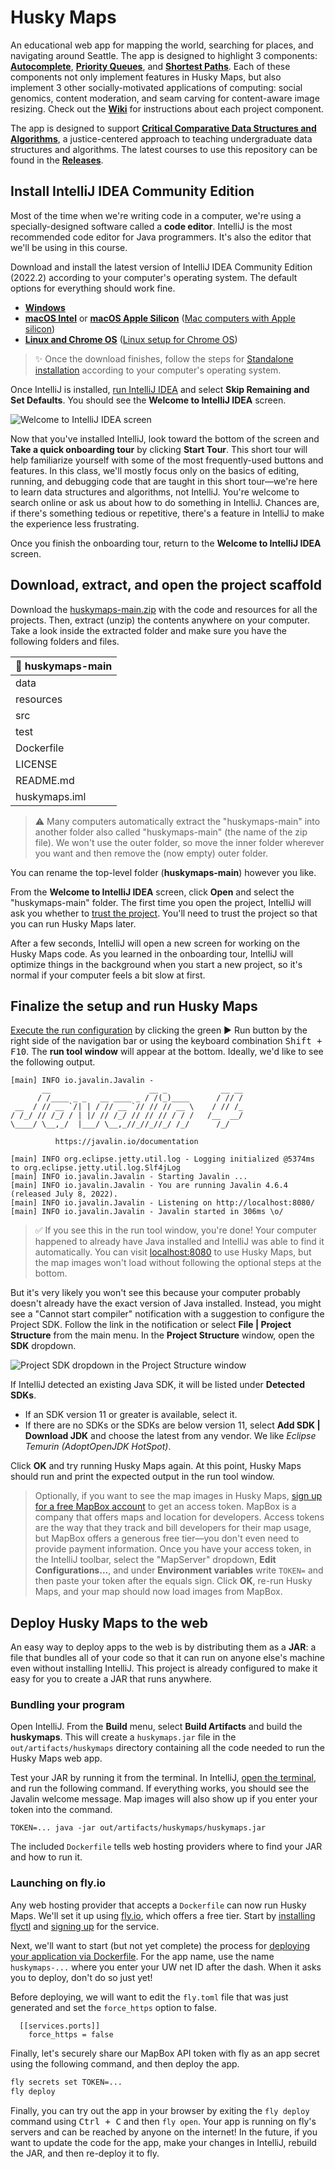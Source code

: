 # Husky Maps

An educational web app for mapping the world, searching for places, and navigating around Seattle. The app is designed to highlight 3 components: [**Autocomplete**](https://github.com/kevinlin1/huskymaps/wiki/Autocomplete), [**Priority Queues**](https://github.com/kevinlin1/huskymaps/wiki/Priority-Queues), and [**Shortest Paths**](https://github.com/kevinlin1/huskymaps/wiki/Shortest-Paths). Each of these components not only implement features in Husky Maps, but also implement 3 other socially-motivated applications of computing: social genomics, content moderation, and seam carving for content-aware image resizing. Check out the [**Wiki**](https://github.com/kevinlin1/huskymaps/wiki) for instructions about each project component.

The app is designed to support [**Critical Comparative Data Structures and Algorithms**](https://kevinl.info/cs-education-for-the-socially-just-worlds-we-need/), a justice-centered approach to teaching undergraduate data structures and algorithms. The latest courses to use this repository can be found in the [**Releases**](https://github.com/kevinlin1/huskymaps/releases).

## Install IntelliJ IDEA Community Edition

Most of the time when we're writing code in a computer, we're using a specially-designed software called a **code editor**. IntelliJ is the most recommended code editor for Java programmers. It's also the editor that we'll be using in this course.

Download and install the latest version of IntelliJ IDEA Community Edition (2022.2) according to your computer's operating system. The default options for everything should work fine.

* [**Windows**](https://download.jetbrains.com/idea/ideaIC-2022.2.exe)
* [**macOS Intel**](https://download.jetbrains.com/idea/ideaIC-2022.2.dmg) or [**macOS Apple Silicon**](https://download.jetbrains.com/idea/ideaIC-2022.2-aarch64.dmg) ([Mac computers with Apple silicon](https://support.apple.com/en-us/HT211814))
* [**Linux and Chrome OS**](https://download.jetbrains.com/idea/ideaIC-2022.2.tar.gz) ([Linux setup for Chrome OS](https://chromeos.dev/en/linux/setup))

> ✨ Once the download finishes, follow the steps for [Standalone installation](https://www.jetbrains.com/help/idea/installation-guide.html#standalone) according to your computer's operating system.

Once IntelliJ is installed, [run IntelliJ IDEA](https://www.jetbrains.com/help/idea/run-for-the-first-time.html) and select **Skip Remaining and Set Defaults**. You should see the **Welcome to IntelliJ IDEA** screen.

![Welcome to IntelliJ IDEA screen](https://resources.jetbrains.com/help/img/idea/2022.2/ij_welcome_window.png)

Now that you've installed IntelliJ, look toward the bottom of the screen and **Take a quick onboarding tour** by clicking **Start Tour**. This short tour will help familiarize yourself with some of the most frequently-used buttons and features. In this class, we'll mostly focus only on the basics of editing, running, and debugging code that are taught in this short tour—we're here to learn data structures and algorithms, not IntelliJ. You're welcome to search online or ask us about how to do something in IntelliJ. Chances are, if there's something tedious or repetitive, there's a feature in IntelliJ to make the experience less frustrating.

Once you finish the onboarding tour, return to the **Welcome to IntelliJ IDEA** screen.

## Download, extract, and open the project scaffold

Download the [huskymaps-main.zip](https://github.com/kevinlin1/huskymaps/archive/refs/heads/main.zip) with the code and resources for all the projects. Then, extract (unzip) the contents anywhere on your computer. Take a look inside the extracted folder and make sure you have the following folders and files.

| 📂 huskymaps-main |
| ----------------- |
| data              |
| resources         |
| src               |
| test              |
| Dockerfile        |
| LICENSE           |
| README.md         |
| huskymaps.iml     |

> ⚠️ Many computers automatically extract the "huskymaps-main" into another folder also called "huskymaps-main" (the name of the zip file). We won't use the outer folder, so move the inner folder wherever you want and then remove the (now empty) outer folder.

You can rename the top-level folder (**huskymaps-main**) however you like.

From the **Welcome to IntelliJ IDEA** screen, click **Open** and select the "huskymaps-main" folder. The first time you open the project, IntelliJ will ask you whether to [trust the project](https://www.jetbrains.com/help/idea/project-security.html). You'll need to trust the project so that you can run Husky Maps later.

After a few seconds, IntelliJ will open a new screen for working on the Husky Maps code. As you learned in the onboarding tour, IntelliJ will optimize things in the background when you start a new project, so it's normal if your computer feels a bit slow at first.

## Finalize the setup and run Husky Maps

[Execute the run configuration](https://resources.jetbrains.com/help/img/idea/2022.2/jt-run-jar.animated.gif) by clicking the green ▶️ Run button by the right side of the navigation bar or using the keyboard combination <kbd>Shift + F10</kbd>. The **run tool window** will appear at the bottom. Ideally, we'd like to see the following output.

```
[main] INFO io.javalin.Javalin -
       __                      __ _            __ __
      / /____ _ _   __ ____ _ / /(_)____      / // /
 __  / // __ `/| | / // __ `// // // __ \    / // /_
/ /_/ // /_/ / | |/ // /_/ // // // / / /   /__  __/
\____/ \__,_/  |___/ \__,_//_//_//_/ /_/      /_/

          https://javalin.io/documentation

[main] INFO org.eclipse.jetty.util.log - Logging initialized @5374ms to org.eclipse.jetty.util.log.Slf4jLog
[main] INFO io.javalin.Javalin - Starting Javalin ...
[main] INFO io.javalin.Javalin - You are running Javalin 4.6.4 (released July 8, 2022).
[main] INFO io.javalin.Javalin - Listening on http://localhost:8080/
[main] INFO io.javalin.Javalin - Javalin started in 306ms \o/
```

> ✅ If you see this in the run tool window, you're done! Your computer happened to already have Java installed and IntelliJ was able to find it automatically. You can visit [localhost:8080](http://localhost:8080) to use Husky Maps, but the map images won't load without following the optional steps at the bottom.

But it's very likely you won't see this because your computer probably doesn't already have the exact version of Java installed. Instead, you might see a "Cannot start compiler" notification with a suggestion to configure the Project SDK. Follow the link in the notification or select **File | Project Structure** from the main menu. In the **Project Structure** window, open the **SDK** dropdown.

![Project SDK dropdown in the Project Structure window](https://resources.jetbrains.com/help/img/idea/2022.2/sdks_project_structure_project.png)

If IntelliJ detected an existing Java SDK, it will be listed under **Detected SDKs**.

* If an SDK version 11 or greater is available, select it.
* If there are no SDKs or the SDKs are below version 11, select **Add SDK | Download JDK** and choose the latest from any vendor. We like _Eclipse Temurin (AdoptOpenJDK HotSpot)_.

Click **OK** and try running Husky Maps again. At this point, Husky Maps should run and print the expected output in the run tool window.

> Optionally, if you want to see the map images in Husky Maps, [sign up for a free MapBox account](https://account.mapbox.com/auth/signup/?route-to=%22https://account.mapbox.com/access-tokens/%22) to get an access token. MapBox is a company that offers maps and location for developers. Access tokens are the way that they track and bill developers for their map usage, but MapBox offers a generous free tier—you don't even need to provide payment information. Once you have your access token, in the IntelliJ toolbar, select the "MapServer" dropdown, **Edit Configurations...**, and under **Environment variables** write `TOKEN=` and then paste your token after the equals sign. Click **OK**, re-run Husky Maps, and your map should now load images from MapBox.

## Deploy Husky Maps to the web

An easy way to deploy apps to the web is by distributing them as a **JAR**: a file that bundles all of your code so that it can run on anyone else's machine even without installing IntelliJ. This project is already configured to make it easy for you to create a JAR that runs anywhere.

### Bundling your program

Open IntelliJ. From the **Build** menu, select **Build Artifacts** and build the **huskymaps**. This will create a `huskymaps.jar` file in the `out/artifacts/huskymaps` directory containing all the code needed to run the Husky Maps web app.

Test your JAR by running it from the terminal. In IntelliJ, [open the terminal](https://www.jetbrains.com/help/idea/terminal-emulator.html#open-terminal), and run the following command. If everything works, you should see the Javalin welcome message. Map images will also show up if you enter your token into the command.

```
TOKEN=... java -jar out/artifacts/huskymaps/huskymaps.jar
```

The included `Dockerfile` tells web hosting providers where to find your JAR and how to run it.

### Launching on fly.io

Any web hosting provider that accepts a `Dockerfile` can now run Husky Maps. We'll set it up using [fly.io](https://fly.io), which offers a free tier. Start by [installing flyctl](https://fly.io/docs/hands-on/install-flyctl/) and [signing up](https://fly.io/docs/hands-on/sign-up/) for the service.

Next, we'll want to start (but not yet complete) the process for [deploying your application via Dockerfile](https://fly.io/docs/hands-on/sign-up/). For the app name, use the name `huskymaps-...` where you enter your UW net ID after the dash. When it asks you to deploy, don't do so just yet!

Before deploying, we will want to edit the `fly.toml` file that was just generated and set the `force_https` option to false.

```
  [[services.ports]]
    force_https = false
```

Finally, let's securely share our MapBox API token with fly as an app secret using the following command, and then deploy the app.

```sh
fly secrets set TOKEN=...
fly deploy
```

Finally, you can try out the app in your browser by exiting the `fly deploy` command using <kbd>Ctrl + C</kbd> and then `fly open`. Your app is running on fly's servers and can be reached by anyone on the internet! In the future, if you want to update the code for the app, make your changes in IntelliJ, rebuild the JAR, and then re-deploy it to fly.
